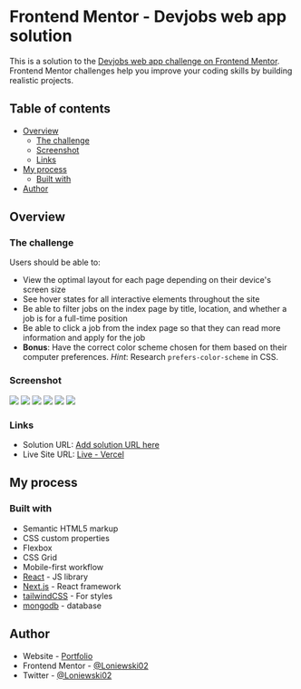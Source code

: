 # Frontend Mentor - Devjobs web app solution

This is a solution to the [Devjobs web app challenge on Frontend Mentor](https://www.frontendmentor.io/challenges/devjobs-web-app-HuvC_LP4l). Frontend Mentor challenges help you improve your coding skills by building realistic projects.

## Table of contents

- [Overview](#overview)
  - [The challenge](#the-challenge)
  - [Screenshot](#screenshot)
  - [Links](#links)
- [My process](#my-process)
  - [Built with](#built-with)
- [Author](#author)

## Overview

### The challenge

Users should be able to:

- View the optimal layout for each page depending on their device's screen size
- See hover states for all interactive elements throughout the site
- Be able to filter jobs on the index page by title, location, and whether a job is for a full-time position
- Be able to click a job from the index page so that they can read more information and apply for the job
- **Bonus**: Have the correct color scheme chosen for them based on their computer preferences. _Hint_: Research `prefers-color-scheme` in CSS.

### Screenshot

![](./screens/Screenshot_1.png)
![](./screens/Screenshot_2.png)
![](./screens/Screenshot_3.png)
![](./screens/Screenshot_4.png)
![](./screens/Screenshot_5.png)
![](./screens/Screenshot_6.png)

### Links

- Solution URL: [Add solution URL here](https://your-solution-url.com)
- Live Site URL: [Live - Vercel](https://fm-devjobs-seven.vercel.app/)

## My process

### Built with

- Semantic HTML5 markup
- CSS custom properties
- Flexbox
- CSS Grid
- Mobile-first workflow
- [React](https://reactjs.org/) - JS library
- [Next.js](https://nextjs.org/) - React framework
- [tailwindCSS](https://tailwindcss.com/) - For styles
- [mongodb](https://www.mongodb.com/) - database

## Author

- Website - [Portfolio](https://miloszloniewski-portfolio.vercel.app)
- Frontend Mentor - [@Loniewski02](https://www.frontendmentor.io/profile/Loniewski02)
- Twitter - [@Loniewski02](https://x.com/Loniewski02)
